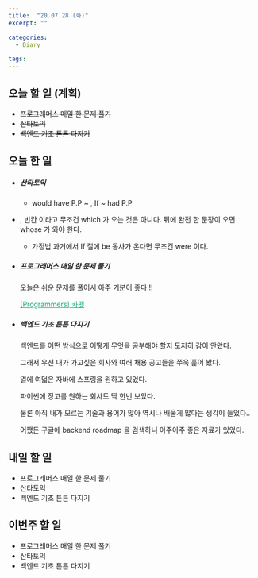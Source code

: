 ```yaml
---
title:  "20.07.28 (화)"
excerpt: ""

categories:
  - Diary

tags:
---
```


## 오늘 할 일 (계획)

- ~~프로그래머스 매일 한 문제 풀기~~
- ~~산타토익~~
- ~~백엔드 기초 튼튼 다지기~~

## 오늘 한 일

- ##### 산타토익

  - would have P.P ~ , If ~ had P.P
- , 빈칸 이라고 무조건 which 가 오는 것은 아니다. 뒤에 완전 한 문장이 오면 whose 가 와야 한다.
  - 가정법 과거에서 If 절에 be 동사가 온다면 무조건 were 이다.

- ##### 프로그래머스 매일 한 문제 풀기

  오늘은 쉬운 문제를 풀어서 아주 기분이 좋다 !!

  <a href="https://nam-ki-bok.github.io/quiz/Quiz_Carpet/" style="color:#0FA678">[Programmers] 카펫</a>

- ##### 백엔드 기초 튼튼 다지기

  백엔드를 어떤 방식으로 어떻게 무엇을 공부해야 할지 도저히 감이 안왔다.

  그래서 우선 내가 가고싶은 회사와 여러 채용 공고들을 쭈욱 훑어 봤다.

  열에 여덟은 자바에 스프링을 원하고 있었다.

  파이썬에 장고를 원하는 회사도 딱 한번 보았다.

  물론 아직 내가 모르는 기술과 용어가 많아 역시나 배울게 많다는 생각이 들었다..

  어쨌든 구글에 backend roadmap 을 검색하니 아주아주 좋은 자료가 있었다.

  

  


## 내일 할 일

- 프로그래머스 매일 한 문제 풀기
- 산타토익
- 백엔드 기초 튼튼 다지기

## 이번주 할 일

- 프로그래머스 매일 한 문제 풀기
- 산타토익
- 백엔드 기초 튼튼 다지기
